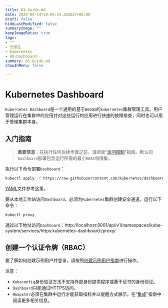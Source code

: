 ```yaml
---
title: 01-Guide.md
date: 2020-04-14T10:09:14.202627+08:00
draft: false
hideLastModified: false
summaryImage: ""
keepImageRatio: true
tags:
- ""
- 云原生
- Kubernetes
- 09-Dashboard
summary: 01-Guide.md
showInMenu: false

---
```


# Kubernetes Dashboard

`Kubernetes Dashboard`是一个通用的基于`WebUI`的`kubernetes`集群管理工具。用户管理运行在集群中的应用并对这些运行的应用进行快速的故障排查，同时也可以用于管理集群本身。

## 入门指南

> **重要信息**：在执行任何后续步骤之前，请阅读“[访问控制](/kubernetes/Dashboard/02-Access-Control.md)”指南。默认的`Dashboard`部署包含运行所需的最小`RBAC`权限集。

执行以下命令部署`Dashboard`：

```bash
kubectl apply -f https://raw.githubusercontent.com/kubernetes/dashboard/v1.10.1/src/deploy/recommended/kubernetes-dashboard.yaml
```

[YAML](/kubernetes/Dashboard/kubernetes-dashboard.yaml)文件参考这里。

要从本地工作站访问`Dashboard`，必须为`Kubernetes`集群创建安全通道。运行以下命令：

```bash
kubectl proxy
```

通过以下地址访问`Dashboard`：http://localhost:8001/api/v1/namespaces/kube-system/services/https:kubernetes-dashboard:/proxy/

## 创建一个认证令牌（RBAC）

要了解如何创建示例用户并登录，请按照[创建示例用户指南](/kubernetes/Dashboard/04-Creating-sample-user.md)进行操作。

注意：

- `Kubeconfig`身份验证方法不支持外部身份提供程序或基于证书的身份验证。
- `Dashboard`只能通过HTTPS访问。
- `Heapster`必须在集群中运行才能获取指标并以提醒方式展示。在“[集成](/kubernetes/Dashboard/05-Integrations.md)”指南中阅读更多相关信息。

